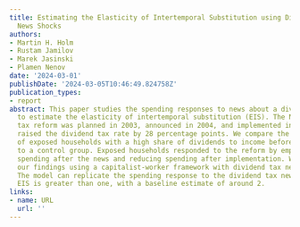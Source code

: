 ```yaml
---
title: Estimating the Elasticity of Intertemporal Substitution using Dividend Tax
  News Shocks
authors:
- Martin H. Holm
- Rustam Jamilov
- Marek Jasinski
- Plamen Nenov
date: '2024-03-01'
publishDate: '2024-03-05T10:46:49.824758Z'
publication_types:
- report
abstract: This paper studies the spending responses to news about a dividend tax reform
  to estimate the elasticity of intertemporal substitution (EIS). The Norwegian dividend
  tax reform was planned in 2003, announced in 2004, and implemented in 2006, and
  raised the dividend tax rate by 28 percentage points. We compare the spending responses
  of exposed households with a high share of dividends to income before the reform
  to a control group. Exposed households responded to the reform by emphincreasing
  spending after the news and reducing spending after implementation. We interpret
  our findings using a capitalist-worker framework with dividend tax news shocks.
  The model can replicate the spending response to the dividend tax news only if the
  EIS is greater than one, with a baseline estimate of around 2.
links:
- name: URL
  url: ''
---
```

